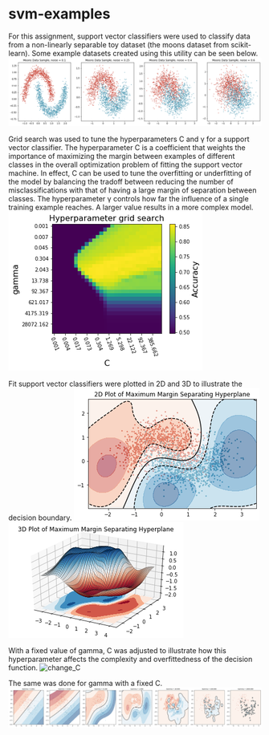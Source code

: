 # svm-examples
 For this assignment, support vector classifiers were used to classify data from a non-linearly separable toy dataset (the moons dataset from scikit-learn). Some example datasets created using this utility can be seen below.
![moons](images/moons.png)
 
 Grid search was used to tune the hyperparameters C and γ for a support vector classifier. The hyperparameter C is a coefficient that weights the importance of maximizing the margin between examples of different classes in the overall optimization problem of fitting the support vector machine. In effect, C can be used to tune the overfitting or underfitting of the model by balancing the tradoff between reducing the number of misclassifications with that of having a large margin of separation between classes. The hyperparameter  γ  controls how far the influence of a single training example reaches. A larger value results in a more complex model.
![grid](images/grid.png)

Fit support vector classifiers were plotted in 2D and 3D to illustrate the decision boundary.
![2D](images/2d.png)
![3D](images/3d.png)


 With a fixed value of gamma, C was adjusted to illustrate how this hyperparameter affects the complexity and overfittedness of the decision function. 
![change_C](images/change_d.png)

 The same was done for gamma with a fixed C. 
![change_gamma](images/change_gamma.png)


